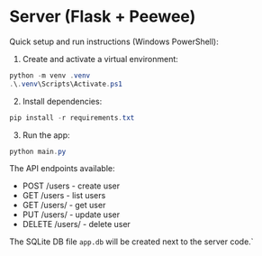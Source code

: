 # Server (Flask + Peewee)

Quick setup and run instructions (Windows PowerShell):

1. Create and activate a virtual environment:

```powershell
python -m venv .venv
.\.venv\Scripts\Activate.ps1
```

2. Install dependencies:

```powershell
pip install -r requirements.txt
```

3. Run the app:

```powershell
python main.py
```

The API endpoints available:

- POST /users - create user
- GET /users - list users
- GET /users/<id> - get user
- PUT /users/<id> - update user
- DELETE /users/<id> - delete user

The SQLite DB file `app.db` will be created next to the server code.`
